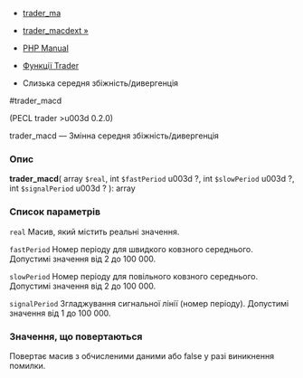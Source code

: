 - [ trader_ma](function.trader-ma.md)
- [trader_macdext »](function.trader-macdext.md)

- [PHP Manual](index.md)
- [Функції Trader](ref.trader.md)
- Слизька середня збіжність/дивергенція

#trader_macd

(PECL trader \>u003d 0.2.0)

trader_macd — Змінна середня збіжність/дивергенція

### Опис

**trader_macd**(
array `$real`,
int `$fastPeriod` u003d ?,
int `$slowPeriod` u003d ?,
int `$signalPeriod` u003d ?
): array

### Список параметрів

`real`
Масив, який містить реальні значення.

`fastPeriod`
Номер періоду для швидкого ковзного середнього. Допустимі значення від 2
до 100 000.

`slowPeriod`
Номер періоду для повільного ковзного середнього. Допустимі значення від
2 до 100 000.

`signalPeriod`
Згладжування сигнальної лінії (номер періоду). Допустимі значення від
1 до 100 000.

### Значення, що повертаються

Повертає масив з обчисленими даними або false у разі
виникнення помилки.
